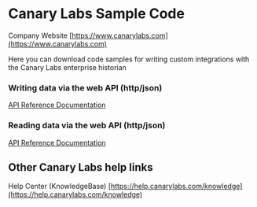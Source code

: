 # Canary Labs Sample Code
Company Website
[https://www.canarylabs.com](https://www.canarylabs.com)

Here you can download code samples for writing custom integrations with the Canary Labs enterprise historian

### Writing data via the web API (http/json)
[API Reference Documentation](https://docs.canarylabs.com:55254/help)

### Reading data via the web API (http/json)
[API Reference Documentation](https://docs.canarylabs.com:55236/help)

## Other Canary Labs help links
Help Center (KnowledgeBase)
[https://help.canarylabs.com/knowledge](https://help.canarylabs.com/knowledge)
